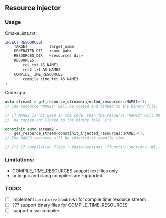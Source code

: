 ## Resource injector
### Usage

CmakeLists.txt:

```cmake
INJECT_RESOURCES(
    TARGET          target_name
    GENERATED_DIR   <some pah>
    RESOURCES_DIR   <resources dir>
    RESOURCES
        res.txt AS NAME1
        res2.txt AS NAME2
    COMPILE_TIME_RESOURCES
        compile_time.txt AS NAME3
)
```


Code.cpp:
```c++
auto stream1 = get_resource_stream<injected_resources::NAME1>(); 
// The resource "NAME1" will be copied and linked to the binary file.

// If NAME2 is not used in the code, then the resource "NAME2" will NOT 
//  be copied and linked to the binary file. (*)

constinit auto stream2 = 
    get_resource_stream<constinit_injected_resources::NAME3>();
// The NAME3 resource will be injected at compile time

// (*) If compilation flags "-fdata-sections -ffunction-sections -Wl,--gc-sections" are used
```

### Limitations:
- COMPILE_TIME_RESOURCES support text files only
- only gcc and clang compilers are supported

### TODO:
- [ ] implement `operator>>(double&)` for compile time resource stream 
- [ ] ??? support binary files for COMPILE_TIME_RESOURCES 
- [ ] support msvc compiler